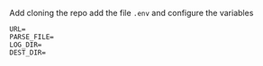 Add cloning the repo add the file `.env` and configure the variables 

```
URL=
PARSE_FILE=
LOG_DIR=
DEST_DIR=
```